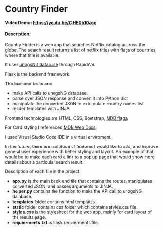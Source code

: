 # Country Finder
#### Video Demo:  https://youtu.be/CiHE0b10Jog
#### Description:
Country Finder is a web app that searches Netflix catalog accross the globe.
The search result returns a list of netflix titles with flags of countries where that title is available.

It uses [unogsNG database](https://rapidapi.com/unogs/api/unogsng) through RapidApi.

Flask is the backend framework. 

The backend tasks are:
- make API calls to unogsNG database.
- parse over JSON response and convert it into Python dict
- manipulate the converted JSON to extrapulate country names list
- render templates with JINJA

Frontend technologies are HTML, CSS, Bootstrap, [MDB flags](https://mdbootstrap.com/docs/standard/content-styles/flags/).

For Card styling I referenced [MDN Web Docs](https://developer.mozilla.org/en-US/docs/Web/CSS/Layout_cookbook/Card).

I used Visual Studio Code IDE in a virtual enviroment. 

In the future, there are multitude of features I would like to add, and improve general user experience with better styling and layout.
An example of that would be to make each card a link to a pop up page that would show more details about a particular search result. 

Description of each file in the project:
- **app.py** is the main back end file that contains the routes, manipulates converted JSON, and passes arguments to JINJA.
- **helper.py** contains the function to make the API call to unogsNG database.
- **templates** folder contains html templates.
- **static** folder contains css folder which contains styles.css file.
- **styles.css** is the stylesheet for the web app, mainly for card layout of the results page.
- **requierments.txt** is flask requierments file.

